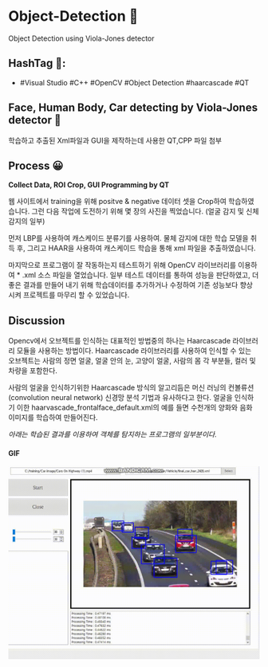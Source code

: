 # Object-Detection 👐
Object Detection using Viola-Jones detector

## HashTag 👐:
 - #Visual Studio #C++ #OpenCV #Object Detection #haarcascade #QT

## Face, Human Body, Car detecting by Viola-Jones detector 👐
학습하고 추출된 Xml파일과 GUI을 제작하는데 사용한 QT,CPP 파일 첨부

## Process 😀
**Collect Data, ROI Crop, GUI Programming by QT**

웹 사이트에서 training을 위해 positve & negative 데이터 셋을 Crop하여 학습하였습니다.
그런 다음 작업에 도전하기 위해 몇 장의 사진을 찍었습니다. (얼굴 감지 및 신체 감지의 일부)

먼저 LBP를 사용하여 캐스케이드 분류기를 사용하여. 물체 감지에 대한 학습 모델을 취득 후,
그리고 HAAR을 사용하여 캐스케이드 학습을 통해 xml 파일을 추출하였습니다. 

마지막으로 프로그램이 잘 작동하는지 테스트하기 위해 OpenCV 라이브러리를 이용하여 * .xml 소스 파일을 열었습니다.
일부 테스트 데이터를 통하여 성능을 판단하였고, 더 좋은 결과를 만들어 내기 위해 학습데이터를 추가하거나 수정하여
기존 성능보다 향상 시켜 프로젝트를 마무리 할 수 있었습니다.

## Discussion

Opencv에서 오브젝트를 인식하는 대표적인 방법중의 하나는 Haarcascade 라이브러리 모듈을 사용하는 방법이다. Haarcascade 라이브러리를 사용하여 인식할 수 있는 오브젝트는 사람의 정면 얼굴, 얼굴 안의 눈, 고양이 얼굴, 사람의 몸 각 부분들, 컬러 및 차량을 포함한다.

사람의 얼굴을 인식하기위한 Haarcascade 방식의 알고리듬은 머신 러닝의 컨볼류션(convolution neural network) 신경망 분석 기법과 유사하다고 한다. 얼굴을 인식하기 이한 haarvascade_frontalface_default.xml의 예를 들면 수천개의 양화와 음화 이미지를 학습하여 만들어진다.

_아래는 학습된 결과를 이용하여 객체를 탐지하는 프로그램의 일부분이다._

#### GIF
<img src="./Assets/image/img2.gif" width="600"/>


